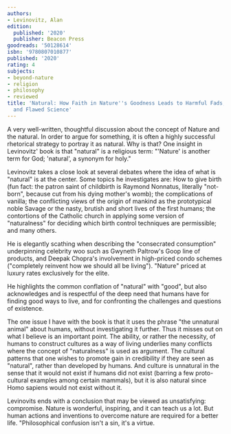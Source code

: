 ```yaml
---
authors:
- Levinovitz, Alan
edition:
  published: '2020'
  publisher: Beacon Press
goodreads: '50128614'
isbn: '9780807010877'
published: '2020'
rating: 4
subjects:
- beyond-nature
- religion
- philosophy
- reviewed
title: 'Natural: How Faith in Nature''s Goodness Leads to Harmful Fads, Unjust Laws,
  and Flawed Science'
---
```

A very well-written, thoughtful discussion about the concept of Nature and the natural. In order to argue for something, it is often a highly successful rhetorical strategy to portray it as natural. Why is that? One insight in Levinovitz' book is that "natural" is a religious term: "'Nature' is another term for God; 'natural', a synonym for holy."

Levinovitz takes a close look at several debates where the idea of what is "natural" is at the center. Some topics he investigates are: How to give birth (fun fact: the patron saint of childbirth is Raymond Nonnatus, literally "not-born", because cut from his dying mother's womb); the complications of vanilla; the conflicting views of the origin of mankind as the prototypical noble Savage or the nasty, brutish and short lives of the first humans; the contortions of the Catholic church in applying some version of "naturalness" for deciding which birth control techniques are permissible; and many others.

He is elegantly scathing when describing the "consecrated consumption" underpinning celebrity woo such as Gwyneth Paltrow's Goop line of products, and Deepak Chopra's involvement in high-priced condo schemes ("completely reinvent how we should all be living"). "Nature" priced at luxury rates exclusively for the elite.

He highlights the common conflation of "natural" with "good", but also acknowledges and is respectful of the deep need that humans have for finding good ways to live, and for confronting the challenges and questions of existence.

The one issue I have with the book is that it uses the phrase "the unnatural animal" about humans, without investigating it further. Thus it misses out on what I believe is an important point. The ability, or rather the necessity, of humans to construct cultures as a way of living underlies many conflicts where the concept of "naturalness" is used as argument. The cultural patterns that one wishes to promote gain in credibility if they are seen as "natural", rather than developed by humans. And culture is unnatural in the sense that it would not exist if humans did not exist (barring a few proto-cultural examples among certain mammals), but it is also natural since Homo sapiens would not exist without it.

Levinovits ends with a conclusion that may be viewed as unsatisfying: compromise. Nature is wonderful, inspiring, and it can teach us a lot. But human actions and inventions to overcome nature are required for a better life. "Philosophical confusion isn't a sin, it's a virtue.

